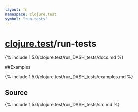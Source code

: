 ```yaml
---
layout: fn
namespace: clojure.test
symbol: "run-tests"
---
```


# [clojure.test](../)/run-tests

{% include 1.5.0/clojure.test/run_DASH_tests/docs.md %}

##Examples

{% include 1.5.0/clojure.test/run_DASH_tests/examples.md %}
## Source
{% include 1.5.0/clojure.test/run_DASH_tests/src.md %}

